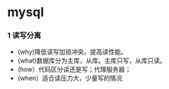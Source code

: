 # mysql

### 1 读写分离
   * (why)降低读写加锁冲突。提高读性能。
   * (what)数据库分为主库，从库。主库只写，从库只读。
   * (how）代码区分读还是写；代理服务器；
   * (when）适合读压力大，少量写的情况